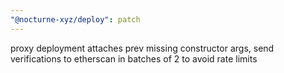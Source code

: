 ```yaml
---
"@nocturne-xyz/deploy": patch
---
```


proxy deployment attaches prev missing constructor args, send verifications to etherscan in batches of 2 to avoid rate limits
